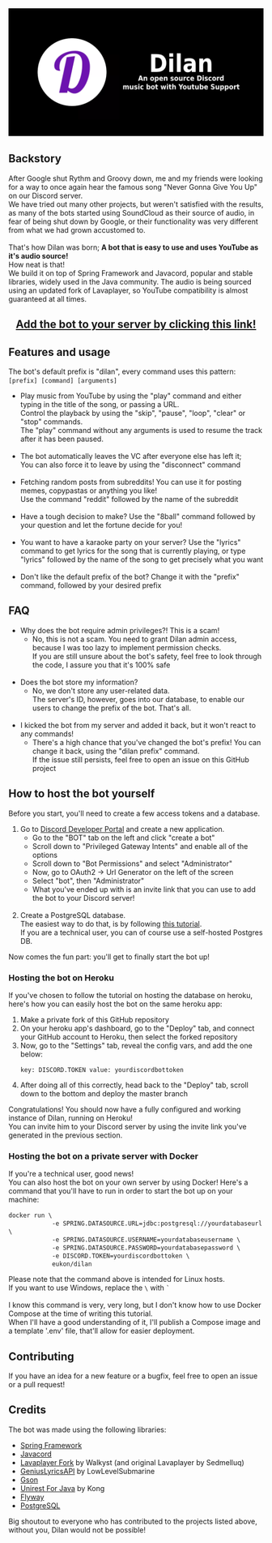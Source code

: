 <img src="dilan-banner.png" style="margin-left: auto; margin-right: auto" alt="banner">

<h2>Backstory</h2>
After Google shut Rythm and Groovy down, me and my friends were looking for a way to once again hear the famous song "Never Gonna Give You Up" on our Discord server. <br>
We have tried out many other projects, but weren't satisfied with the results, as many of the bots started using SoundCloud as their source of audio, in fear of being shut down by Google, or their functionality was very different from what we had grown accustomed to. <br> <br>
That's how Dilan was born; <b>A bot that is easy to use and uses YouTube as it's audio source!</b> <br> How neat is that! <br>
We build it on top of Spring Framework and Javacord, popular and stable libraries, widely used in the Java community.
The audio is being sourced using an updated fork of Lavaplayer, so YouTube compatibility is almost guaranteed at all times.

<h2 style="text-align: center">
<a href="https://discord.com/api/oauth2/authorize?client_id=913511878523752519&permissions=8&scope=bot">Add the bot to your server by clicking this link!</a>
</h2>

<h2>Features and usage</h2>

The bot's default prefix is "dilan", every command uses this pattern: <br>
`[prefix] [command] [arguments]`

<ul>
<li>
    Play music from YouTube by using the "play" command and either typing in the title of the song, or passing a URL. <br>
    Control the playback by using the "skip", "pause", "loop", "clear" or "stop" commands. <br>
    The "play" command without any arguments is used to resume the track after it has been paused.
</li>
<br>
<li>
    The bot automatically leaves the VC after everyone else has left it; <br>
    You can also force it to leave by using the "disconnect" command
</li>
<br>
<li>
    Fetching random posts from subreddits! You can use it for posting memes, copypastas or anything you like! <br>
    Use the command "reddit" followed by the name of the subreddit
</li>
<br>
<li>
    Have a tough decision to make? Use the "8ball" command followed by your question and let the fortune decide for you!
</li>
<br>
<li>
    You want to have a karaoke party on your server? Use the "lyrics" command to get lyrics for the song that is currently playing, or type "lyrics" followed by the name of the song to get precisely what you want
</li>
<br>
<li>
    Don't like the default prefix of the bot? Change it with the "prefix" command, followed by your desired prefix
</li>

</ul>

<h2>FAQ</h2>
<ul>

<li>
Why does the bot require admin privileges?! This is a scam!
<ul>

<li>
No, this is not a scam. You need to grant Dilan admin access, because I was too lazy to implement permission checks.<br>
If you are still unsure about the bot's safety, feel free to look through the code, I assure you that it's 100% safe
</li>

</ul>

</li>
<br>

<li>
Does the bot store my information?<br>
<ul>

<li>
No, we don't store any user-related data.<br>
The server's ID, however, goes into our database, to enable our users to change the prefix of the bot. That's all.
</li>

</ul>
</li>
<br>

<li>
I kicked the bot from my server and added it back, but it won't react to any commands!<br>
<ul>

<li>
There's a high chance that you've changed the bot's prefix! You can change it back, using the "dilan prefix" command.<br>
If the issue still persists, feel free to open an issue on this GitHub project
</li>

</ul>
</li>


</ul>

<h2>How to host the bot yourself</h2>
Before you start, you'll need to create a few access tokens and a database.<br>

<ol>
<li>
Go to <a href="https://discord.com/developers/applications">Discord Developer Portal</a>
and create a new application.

<ul>
<li>Go to the "BOT" tab on the left and click "create a bot"</li>
<li>Scroll down to "Privileged Gateway Intents" and enable all of the options</li>
<li>Scroll down to "Bot Permissions" and select "Administrator"</li>
<li>Now, go to OAuth2 -> Url Generator on the left of the screen</li>
<li>Select "bot", then "Administrator"</li>
<li>What you've ended up with is an invite link that you can use to add the bot to your Discord server!</li>
</ul>

</li>

<br>

<li>
Create a PostgreSQL database.<br>
The easiest way to do that, is by following <a href="https://dev.to/prisma/how-to-setup-a-free-postgresql-database-on-heroku-1dc1">this tutorial</a>. <br>
If you are a technical user, you can of course use a self-hosted Postgres DB.
</li>
</ol>

Now comes the fun part: you'll get to finally start the bot up!<br>

<h3>Hosting the bot on Heroku</h3>
If you've chosen to follow the tutorial on hosting the database on heroku, here's how you can easily host the bot on the same heroku app:<br>

<ol>
<li>Make a private fork of this GitHub repository</li>
<li>On your heroku app's dashboard, go to the "Deploy" tab, and connect your GitHub account to Heroku, then select the forked repository</li>
<li>Now, go to the "Settings" tab, reveal the config vars, and add the one below:

```
key: DISCORD.TOKEN value: yourdiscordbottoken
```
</li>

<li>After doing all of this correctly, head back to the "Deploy" tab, scroll down to the bottom and deploy the master branch</li>
</ol>

Congratulations! You should now have a fully configured and working instance of Dilan, running on Heroku! <br>
You can invite him to your Discord server by using the invite link you've generated in the previous section.

<h3>Hosting the bot on a private server with Docker</h3>

If you're a technical user, good news! <br>
You can also host the bot on your own server by using Docker!
Here's a command that you'll have to run in order to start the bot up on your machine:

```shell
docker run \
            -e SPRING.DATASOURCE.URL=jdbc:postgresql://yourdatabaseurl \
            -e SPRING.DATASOURCE.USERNAME=yourdatabaseusername \
            -e SPRING.DATASOURCE.PASSWORD=yourdatabasepassword \
            -e DISCORD.TOKEN=yourdiscordbottoken \
            eukon/dilan
```
Please note that the command above is intended for Linux hosts. <br>
If you want to use Windows, replace the `` \ `` with `` ` `` <br><br>
I know this command is very, very long, but I don't know how to use Docker Compose at the time of writing this tutorial. <br>
When I'll have a good understanding of it, I'll publish a Compose image and a template '.env' file, that'll allow for easier deployment.
 
<h2>Contributing</h2>
If you have an idea for a new feature or a bugfix, feel free to open an issue or a pull request!

<h2>Credits</h2>
The bot was made using the following libraries:
<ul>

<li>
<a href="https://spring.io">Spring Framework</a>
</li>

<li>
<a href="https://javacord.org/">Javacord</a>
</li>

<li>
<a href="https://github.com/Walkyst/lavaplayer-fork">Lavaplayer Fork</a> by Walkyst (and original Lavaplayer by Sedmelluq)
</li>

<li>
<a href="https://github.com/LowLevelSubmarine/GeniusLyricsAPI">GeniusLyricsAPI</a> by LowLevelSubmarine
</li>

<li>
<a href="https://github.com/google/gson">Gson</a>
</li>

<li>
<a href="http://kong.github.io/unirest-java/">Unirest For Java</a> by Kong
</li>

<li>
<a href="https://flywaydb.org/">Flyway</a>
</li>

<li>
<a href="https://www.postgresql.org/">PostgreSQL</a>
</li>

</ul>

Big shoutout to everyone who has contributed to the projects listed above, without you, Dilan would not be possible!<br><br>
